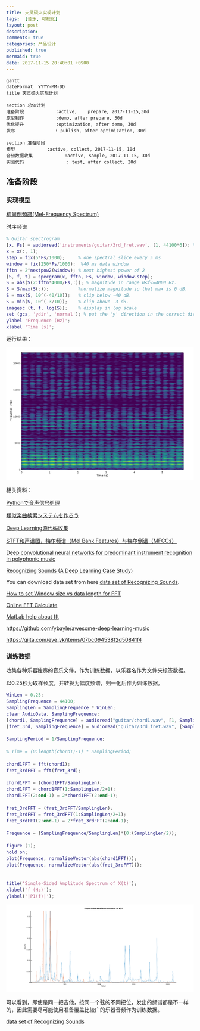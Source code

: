 ```yaml
---
title: 天灵硕火实现计划
tags:  [音乐, 可视化]
layout: post
description: 
comments: true
categories: 产品设计
published: true
mermaid: true
date: 2017-11-15 20:40:01 +0900
---
```


```mermaid
gantt
dateFormat  YYYY-MM-DD
title 天灵硕火实现计划

section 总体计划
准备阶段            :active,    prepare, 2017-11-15,30d
原型制作            :demo, after prepare, 30d
优化提升            :optimization, after demo, 30d
发布               : publish, after optimization, 30d

section 准备阶段
模型            :active, collect, 2017-11-15, 10d
音频数据收集            :active, sample, 2017-11-15, 30d
实验代码                : test, after collect, 20d
```

## 准备阶段

### 实现模型

[梅爾倒頻譜(Mel-Frequency Spectrum)](https://zh.wikipedia.org/wiki/%E6%A2%85%E7%88%BE%E5%80%92%E9%A0%BB%E8%AD%9C)

时序频谱

```matlab
% Guitar spectrogram
[x, Fs] = audioread('instruments/guitar/3rd_fret.wav', [1, 44100*6]); % audio file
x = x(:, 1);
step = fix(5*Fs/1000);     % one spectral slice every 5 ms
window = fix(250*Fs/1000);  %40 ms data window
fftn = 2^nextpow2(window); % next highest power of 2
[S, f, t] = specgram(x, fftn, Fs, window, window-step);
S = abs(S(2:fftn*4000/Fs,:)); % magnitude in range 0<f<=4000 Hz.
S = S/max(S(:));           %normalize magnitude so that max is 0 dB.
S = max(S, 10^(-40/10));   % clip below -40 dB.
S = min(S, 10^(-3/10));    % clip above -3 dB.
imagesc (t, f, log(S));    % display in log scale
set (gca, 'ydir', 'normal'); % put the 'y' direction in the correct direction
ylabel 'Frequence (Hz)';
xlabel 'Time (s)';
```

运行结果：

![](/assets/images/STFT-guitar-2017-11-19-18-39-55.png)


相关资料：

[Pythonで音声信号処理](http://aidiary.hatenablog.com/entry/20110514/1305377659)

[類似楽曲検索システムを作ろう](http://aidiary.hatenablog.com/entry/20121014/1350211413)

[Deep Learning源代码收集](http://blog.csdn.net/zouxy09/article/details/11910527)

[STFT和声谱图，梅尔频谱（Mel Bank Features）与梅尔倒谱（MFCCs）](http://blog.csdn.net/qq_28006327/article/details/59129110)

[Deep convolutional neural networks for predominant instrument recognition in polyphonic music](https://arxiv.org/pdf/1605.09507.pdf)

[Recognizing Sounds (A Deep Learning Case Study)](https://medium.com/@awjuliani/recognizing-sounds-a-deep-learning-case-study-1bc37444d44d)

You can download data set from here [data set of Recognizing Sounds](https://medium.com/@awjuliani/hi-rajat-e0bf4b96dfeb).

[How to set Window size vs data length for FFT](https://stackoverflow.com/questions/5570355/window-size-vs-data-length-for-fft)

[Online FFT Calculate](https://sooeet.com/math/online-fft-calculator.php?cb=1)

[MatLab help about fft](http://jp.mathworks.com/help/matlab/ref/fft.html?s_tid=gn_loc_drop)

https://github.com/ybayle/awesome-deep-learning-music

https://qiita.com/eve_yk/items/07bc094538f2d50841f4

### 训练数据

收集各种乐器独奏的音乐文件，作为训练数据，以乐器名作为文件夹标签数据。

以0.25秒为取样长度，并转换为幅度频谱，归一化后作为训练数据。

```matlab
WinLen = 0.25;
SamplingFrequence = 44100;
SamplingLen = SamplingFrequence * WinLen;
clear AudioData, SamplingFrequence;
[chord1, SamplingFrequence] = audioread("guitar/chord1.wav", [1, SamplingLen]);
[fret_3rd, SamplingFrequence] = audioread("guitar/3rd_fret.wav", [SamplingLen, SamplingLen * 2]);

SamplingPeriod = 1/SamplingFrequence;

% Time = (0:length(chord1)-1) * SamplingPeriod;

chord1FFT = fft(chord1);
fret_3rdFFT = fft(fret_3rd);

chord1FFT = (chord1FFT/SamplingLen);
chord1FFT = chord1FFT(1:SamplingLen/2+1);
chord1FFT(2:end-1) = 2*chord1FFT(2:end-1);

fret_3rdFFT = (fret_3rdFFT/SamplingLen);
fret_3rdFFT = fret_3rdFFT(1:SamplingLen/2+1);
fret_3rdFFT(2:end-1) = 2*fret_3rdFFT(2:end-1);

Frequence = (SamplingFrequence/SamplingLen)*(0:(SamplingLen/2));

figure (1);
hold on;
plot(Frequence, normalizeVector(abs(chord1FFT)));
plot(Frequence, normalizeVector(abs(fret_3rdFFT)));


title('Single-Sided Amplitude Spectrum of X(t)');
xlabel('f (Hz)');
ylabel('|P1(f)|');
```

![](/assets/images/music-visualization-plan-2017-11-18-18-13-12.png)

可以看到，即使是同一把吉他，按同一个弦的不同把位，发出的频谱都是不一样的，因此需要尽可能使用准备覆盖比较广的乐器音频作为训练数据。

[data set of Recognizing Sounds](https://medium.com/@awjuliani/hi-rajat-e0bf4b96dfeb)
